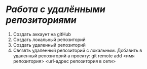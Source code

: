# ***Работа с удалёнными репозиториями*** 
1. Создать аккаунт на gitHub
2. Создать локальный репозиторий
3. Создать удаленный репозиторий
4. Связвть удаленный репозиторий с локальным.
   Добавить в удаленный репозиторий а проекту:
git remote add <имя репозитория> <url-адрес репозитория в сети>
